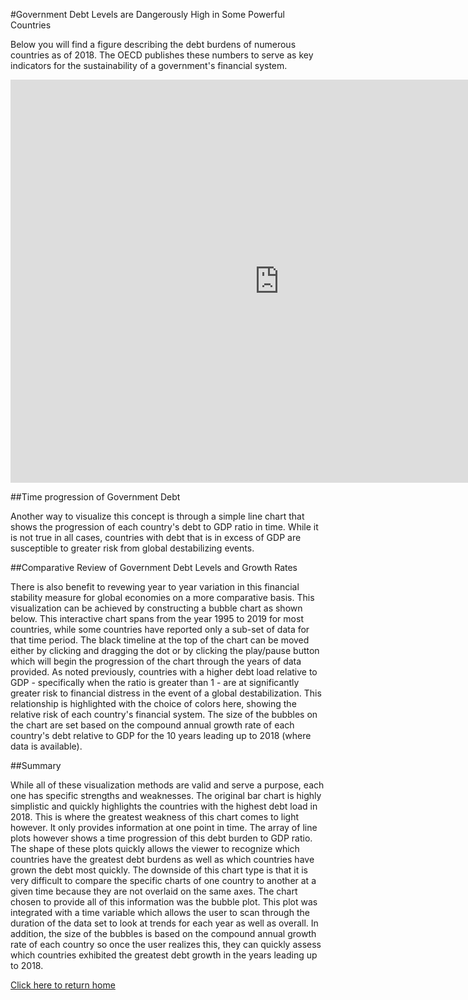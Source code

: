 #Government Debt Levels are Dangerously High in Some Powerful Countries

Below you will find a figure describing the debt burdens of numerous countries as of 2018. The OECD publishes these numbers to serve as key indicators for the sustainability of a government's financial system. 

<iframe src="https://data.oecd.org/chart/61Qx" width="860" height="645" style="border: 0" mozallowfullscreen="true" webkitallowfullscreen="true" allowfullscreen="true"><a href="https://data.oecd.org/chart/61Qx" target="_blank">OECD Chart: General government debt, Total, % of GDP, Annual, 2018</a></iframe>

##Time progression of Government Debt

Another way to visualize this concept is through a simple line chart that shows the progression of each country's debt to GDP ratio in time. While it is not true in all cases, countries with debt that is in excess of GDP are susceptible to greater risk from global destabilizing events.
 
 <div class="flourish-embed flourish-chart" data-src="visualisation/3190444" data-url="https://flo.uri.sh/visualisation/3190444/embed"><script src="https://public.flourish.studio/resources/embed.js"></script></div>
 
##Comparative Review of Government Debt Levels and Growth Rates 

There is also benefit to revewing year to year variation in this financial stability measure for global economies on a more comparative basis. This visualization can be achieved by constructing a bubble chart as shown below. This interactive chart spans from the year 1995 to 2019 for most countries, while some countries have reported only a sub-set of data for that time period. The black timeline at the top of the chart can be moved either by clicking and dragging the dot or by clicking the play/pause button which will begin the progression of the chart through the years of data provided. As noted previously, countries with a higher debt load relative to GDP - specifically when the ratio is greater than 1 - are at significantly greater risk to financial distress in the event of a global destabilization. This relationship is highlighted with the choice of colors here, showing the relative risk of each country's financial system. The size of the bubbles on the chart are set based on the compound annual growth rate of each country's debt relative to GDP for the 10 years leading up to 2018 (where data is available).
 
 <div class="flourish-embed flourish-scatter" data-src="visualisation/3191025" data-url="https://flo.uri.sh/visualisation/3191025/embed"><script src="https://public.flourish.studio/resources/embed.js"></script></div>
 
##Summary

While all of these visualization methods are valid and serve a purpose, each one has specific strengths and weaknesses. The original bar chart is highly simplistic and quickly highlights the countries with the highest debt load in 2018. This is where the greatest weakness of this chart comes to light however. It only provides information at one point in time. The array of line plots however shows a time progression of this debt burden to GDP ratio. The shape of these plots quickly allows the viewer to recognize which countries have the greatest debt burdens as well as which countries have grown the debt most quickly. The downside of this chart type is that it is very difficult to compare the specific charts of one country to another at a given time because they are not overlaid on the same axes. The chart chosen to provide all of this information was the bubble plot. This plot was integrated with a time variable which allows the user to scan through the duration of the data set to look at trends for each year as well as overall. In addition, the size of the bubbles is based on the compound annual growth rate of each country so once the user realizes this, they can quickly assess which countries exhibited the greatest debt growth in the years leading up to 2018.
 
[Click here to return home](/README.md)
